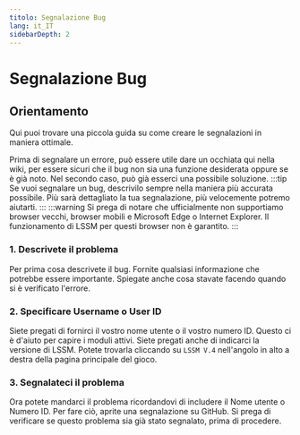 ```yaml
---
titolo: Segnalazione Bug
lang: it_IT
sidebarDepth: 2
---
```


# Segnalazione Bug

## Orientamento
Qui puoi trovare una piccola guida su come creare le segnalazioni in maniera ottimale.

Prima di segnalare un errore, può essere utile dare un occhiata qui nella wiki, per essere sicuri che il bug non sia una funzione desiderata oppure se è già noto. Nel secondo caso, può già esserci una possibile soluzione.
:::tip
Se vuoi segnalare un bug, descrivilo sempre nella maniera più accurata possibile. Più sarà dettagliato la tua segnalazione, più velocemente potremo aiutarti.
:::
:::warning
Si prega di notare che ufficialmente non supportiamo browser vecchi, browser mobili e Microsoft Edge o Internet Explorer. Il funzionamento di LSSM per questi browser non è garantito.
:::

### 1. Descrivete il problema
Per prima cosa descrivete il bug. Fornite qualsiasi informazione che potrebbe essere importante. Spiegate anche cosa stavate facendo quando si è verificato l'errore.

### 2. Specificare Username o User ID
Siete pregati di fornirci il vostro nome utente o il vostro numero ID. Questo ci è d'aiuto per capire i moduli attivi. Siete pregati anche di indicarci la versione di LSSM. Potete trovarla cliccando su `LSSM V.4` nell'angolo in alto a destra della pagina principale del gioco.

### 3. Segnalateci il problema
Ora potete mandarci il problema ricordandovi di includere il Nome utente o Numero ID. Per fare ciò, aprite una segnalazione su <a :href="$theme.variables.github + '/issues'" target="_blank">GitHub</a>. Si prega di verificare se questo problema sia già stato segnalato, prima di procedere.


<!-- ==START_FOOTER== Do NOT edit anything below this line! Any edits will be removed as content is auto generated! -->
[lssm.status]: https://status.lss-manager.de/
[lssm.discord]: https://discord.gg/RcTNjpB
[lssm.userscript]: https://v4.lss-manager.de/lssm-v4.user.js
[lssm.donations]: https://donate.lss-manager.de/
[docs]: https://docs.lss-manager.de/
[docs.apps]: /it_IT/apps.md
[docs.appstore]: /it_IT/appstore.md
[docs.bugs]: /it_IT/bugs.md
[docs.error_report]: /it_IT/error_report.md
[docs.faq]: /it_IT/faq.md
[docs.metadata]: /it_IT/metadata.md
[docs.other]: /it_IT/other.md
[docs.settings]: /it_IT/settings.md
[docs.suggestions]: /it_IT/suggestions.md
[docs.support]: /it_IT/support.md
[games.self]: https://operatore112.it
[tampermonkey]: https://tampermonkey.net/
[github]: https://github.com/LSS-Manager/LSSM-V.4
[github.issues]: https://github.com/LSS-Manager/LSSM-V.4/issues
[github.issues.open]: https://github.com/LSS-Manager/LSSM-V.4/issues?q=is%3Aissue+is%3Aopen+label%3Abug